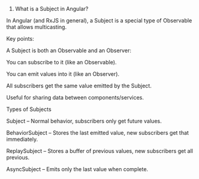 1. What is a Subject in Angular?

In Angular (and RxJS in general), a Subject is a special type of Observable that allows multicasting.

Key points:

A Subject is both an Observable and an Observer:

You can subscribe to it (like an Observable).

You can emit values into it (like an Observer).

All subscribers get the same value emitted by the Subject.

Useful for sharing data between components/services.

Types of Subjects

Subject – Normal behavior, subscribers only get future values.

BehaviorSubject – Stores the last emitted value, new subscribers get that immediately.

ReplaySubject – Stores a buffer of previous values, new subscribers get all previous.

AsyncSubject – Emits only the last value when complete.